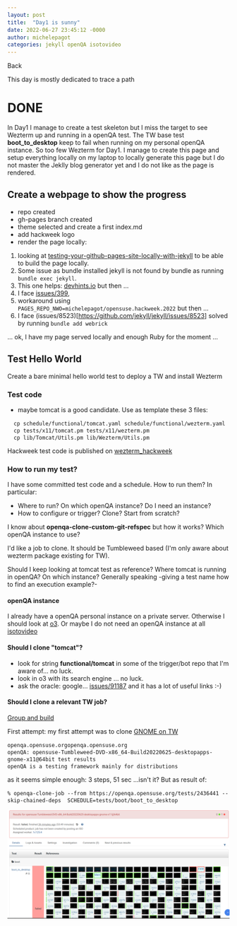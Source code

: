 ```yaml
---
layout: post
title:  "Day1 is sunny"
date: 2022-06-27 23:45:12 -0000
author: michelepagot
categories: jekyll openQA isotovideo
---
```


<a onclick="window.history.back()">Back</a>

This day is mostly dedicated to trace a path

# DONE
In Day1 I manage to create a test skeleton but I miss the target to see Wezterm up and running in a openQA test. The TW base test **boot_to_desktop** keep to fail when running on my personal openQA instance. So too few Wezterm for Day1.
I manage to create this page and setup everything locally on my laptop to locally generate this page but I do not master the Jeklly blog generator yet and I do not like as the page is rendered.

## Create a webpage to show the progress
 * repo created
 * gh-pages branch created
 * theme selected and create a first index.md
 * add hackweek logo
 * render the page locally:
  1. looking at [testing-your-github-pages-site-locally-with-jekyll](https://docs.github.com/en/pages/setting-up-a-github-pages-site-with-jekyll/testing-your-github-pages-site-locally-with-jekyll) to be able to build the page locally.
  2. Some issue as bundle installed jekyll is not found by bundle as running `bundle exec jekyll`.
  3. This one helps: [devhints.io](https://devhints.io/jekyll) but then ...
  4. I face [issues/399](https://github.com/github/pages-gem/issues/399),
  5. workaround using `PAGES_REPO_NWO=michelepagot/opensuse.hackweek.2022` but then ...
  6. I face (issues/8523)[https://github.com/jekyll/jekyll/issues/8523] solved by running `bundle add webrick`

... ok, I have my page served locally and enough Ruby for the moment ...

## Test Hello World
Create a bare minimal hello world test to deploy a TW and install Wezterm

### Test code
* maybe tomcat is a good candidate. Use as template these 3 files:
```
  cp schedule/functional/tomcat.yaml schedule/functional/wezterm.yaml
  cp tests/x11/tomcat.pm tests/x11/wezterm.pm
  cp lib/Tomcat/Utils.pm lib/Wezterm/Utils.pm
```

Hackweek test code is published on [wezterm_hackweek](https://github.com/mpagot/os-autoinst-distri-opensuse/tree/wezterm_hackweek)

### How to run my test?

I have some committed test code and a schedule. How to run them? In particular:
* Where to run? On which openQA instance? Do I need an instance?
* How to configure or trigger? Clone? Start from scratch?

I know about **openqa-clone-custom-git-refspec** but how it works? Which openQA instance to use?

I'd like a job to clone. It should be Tumbleweed based (I'm only aware about wezterm package existing for TW).

Should I keep looking at tomcat test as reference? Where tomcat is running in openQA? On which instance? Generally speaking -giving a test name how to find an execution example?-

#### openQA instance
I already have a openQA personal instance on a private server. Otherwise I should look at [o3](https://openqa.opensuse.org/).
Or maybe I do not need an openQA instance at all [isotovideo](https://kalikiana.gitlab.io/post/2022-03-16-running-standandalone-tests-with-isotovideo/)

#### Should I clone "tomcat"?
* look for string **functional/tomcat** in some of the trigger/bot repo that I'm aware of... no luck.
* look in o3 with its search engine ... no luck.
* ask the oracle: google... [issues/91187](https://progress.opensuse.org/issues/91187) and it has a lot of useful links :-)

#### Should I clone a relevant TW job?
[Group and build](https://openqa.opensuse.org/tests/overview?distri=microos&distri=opensuse&version=Tumbleweed&build=20220625&groupid=1)

First attempt: my first attempt was to clone [GNOME on TW](https://openqa.opensuse.org/tests/2436441)

```
openqa.opensuse.orgopenqa.opensuse.org
openQA: opensuse-Tumbleweed-DVD-x86_64-Build20220625-desktopapps-gnome-x11@64bit test results
openQA is a testing framework mainly for distributions
```

as it seems simple enough: 3 steps, 51 sec ...isn't it? But as result of:

```
% openqa-clone-job --from https://openqa.opensuse.org/tests/2436441 --skip-chained-deps  SCHEDULE=tests/boot/boot_to_desktop
```

![Image](img/first_failure.png)
